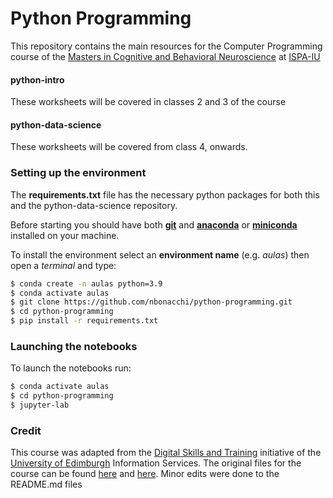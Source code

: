 # Python Programming
This repository contains the main resources for the Computer Programming course of the [Masters in Cognitive and Behavioral Neuroscience](https://www.ispa.pt/oferta-formativa/mestrado-neurociencias-cognitivas-e-comportamentais/) at [ISPA-IU](https://www.ispa.pt/)

#### **python-intro**
These worksheets will be covered in classes 2 and 3 of the course  

#### **python-data-science**
These worksheets will be covered from class 4, onwards.  

### Setting up the environment
The **requirements.txt** file has the necessary python packages for both this and the python-data-science repository.

Before starting you should have both [**git**](https://git-scm.com/book/en/v2/Getting-Started-Installing-Git) and [**anaconda**](https://www.anaconda.com/products/individual) or [**miniconda**](https://docs.conda.io/en/latest/miniconda.html) installed on your machine.

To install the environment select an **environment name** (e.g. *aulas*) then open a _terminal_ and type:
```bash
$ conda create -n aulas python=3.9
$ conda activate aulas
$ git clone https://github.com/nbonacchi/python-programming.git
$ cd python-programming
$ pip install -r requirements.txt
```

### Launching the notebooks
To launch the notebooks run:
```bash
$ conda activate aulas
$ cd python-programming
$ jupyter-lab
```



### Credit
This course was adapted from the [Digital Skills and Training](https://www.ed.ac.uk/information-services/help-consultancy/is-skills) initiative of the [University of Edimburgh](https://www.ed.ac.uk/) Information Services. The original files for the course can be found [here](https://git.ecdf.ed.ac.uk/digital_skills/python-data-science) and [here](https://git.ecdf.ed.ac.uk/digital_skills/python-intro). Minor edits were done to the README.md files
